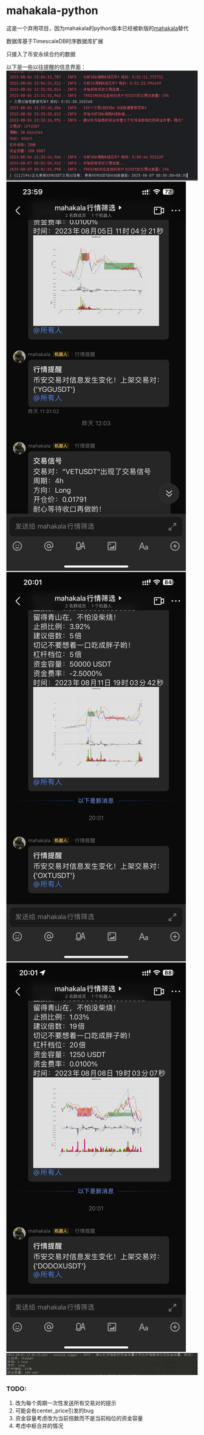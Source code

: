 # mahakala-python

这是一个弃用项目，因为mahakala的python版本已经被新版的[mahakala](https://github.com/A1anSong/mahakala)替代

数据库基于TimescaleDB时序数据库扩展

只接入了币安永续合约的数据

以下是一些以往提醒的信息界面：
![](doc/1.jpg)
![](doc/2.jpg)
![](doc/3.jpg)
![](doc/4.jpg)
![](doc/5.jpg)

### TODO:
1. 改为每个周期一次性发送所有交易对的提示
2. 可能会有center_price引发的bug
3. 资金容量考虑改为当前倍数而不是当前档位的资金容量
4. 考虑中枢合并的情况